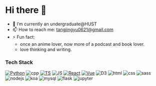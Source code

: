 # Hi there 👋

- 🔭 I’m currently an undergraduate@HUST
- 📫 How to reach me: tangjingyu0621@gmail.com
- ⚡ Fun fact:
  - once an anime lover, now more of a podcast and book lover.
  - love thinking and writing.
 
  
<!--
- 😄 98% extrovert
- 🌱 I’m currently learning ...
- 👯 I’m looking to collaborate on ...
- 🤔 I’m looking for help with ...
- 💬 Ask me about ...
-->

### Tech Stack
<p>
  <a href="https://www.python.org/" target="_blank"> <img src="https://img.shields.io/badge/-Python-224969?style=flat-square" alt="Python" /></a>
  <img src="https://img.shields.io/badge/-C%2B%2B-6093c8?style=flat-square" alt="cpp" />
  <a href="https://www.typescriptlang.org/" target="_blank"> <img src="https://img.shields.io/badge/-TypeScript-294e80?style=flat-square" alt="TS" /></a>
  <img src="https://img.shields.io/badge/-JavaScript-efc900?style=flat-square" alt="JS" />
  <a href="https://reactjs.org/" target="_blank"> <img src="https://img.shields.io/badge/-React-61dafb?style=flat-square" alt="React" /></a>
  <a href="https://vuejs.org/" target="_blank"> <img src="https://img.shields.io/badge/-Vue-41b883?style=flat-square" alt="Vue" /></a>
  <a><img src="https://img.shields.io/badge/D3-f89d41?style=flat-square" alt="D3"></a>
  <a><img src="https://img.shields.io/badge/HTML-red?style=flat-square" alt="html"></a>
  <a><img src="https://img.shields.io/badge/CSS-yellow?style=flat-square" alt="css"></a>
  <a><img src="https://img.shields.io/badge/Sass-cc6699?style=flat-square" alt="sass"></a>
  <a><img src="https://img.shields.io/badge/Nodejs-5daf47?style=flat-square" alt="nodejs"></a>
  <a><img src="https://img.shields.io/badge/Koa-42b983?style=flat-square" alt="koa"></a>
  <a><img src="https://img.shields.io/badge/MySQL-00758f?style=flat-square" alt="mysql"></a>
  <a><img src="https://img.shields.io/badge/Flask-93d3d9?style=flat-square" alt="flask"></a>
  <a><img src="https://img.shields.io/badge/Jupyter-f37726?style=flat-square" alt="jupyter"></a>
</p>

<!--
### General:

<p align="center">
  <a href="https://www.volcano621.fun/">
    <img width="50%" src="https://github-readme-stats.vercel.app/api?username=volcano621&count_private=true&hide_border=true" />
  </a>
</p>

<p align="center">
  <a href="">
    <img width="50%" src="https://github-readme-stats.vercel.app/api/top-langs/?username=volcano621&layout=donut&langs_count=8&hide_border=true&size_weight=0.3&count_weight=0.7" />
  </a>
</p>



### Visitors:

<p align="center">
  <img alt="ViewCount" src="https://views.whatilearened.today/views/github/volcano621/volcano621.svg" />
</p>

-->


